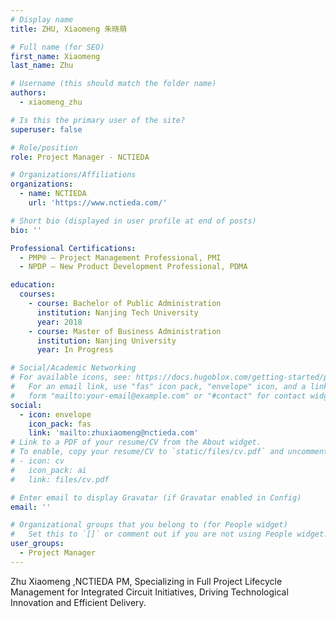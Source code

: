 ```yaml
---
# Display name
title: ZHU, Xiaomeng 朱晓萌

# Full name (for SEO)
first_name: Xiaomeng
last_name: Zhu

# Username (this should match the folder name)
authors:
  - xiaomeng_zhu

# Is this the primary user of the site?
superuser: false

# Role/position
role: Project Manager - NCTIEDA

# Organizations/Affiliations
organizations:
  - name: NCTIEDA
    url: 'https://www.nctieda.com/'

# Short bio (displayed in user profile at end of posts)
bio: ''

Professional Certifications:
  - PMP® – Project Management Professional, PMI
  - NPDP – New Product Development Professional, PDMA

education:
  courses:
    - course: Bachelor of Public Administration
      institution: Nanjing Tech University 
      year: 2018
    - course: Master of Business Administration
      institution: Nanjing University 
      year: In Progress

# Social/Academic Networking
# For available icons, see: https://docs.hugoblox.com/getting-started/page-builder/#icons
#   For an email link, use "fas" icon pack, "envelope" icon, and a link in the
#   form "mailto:your-email@example.com" or "#contact" for contact widget.
social:
  - icon: envelope
    icon_pack: fas
    link: 'mailto:zhuxiaomeng@nctieda.com'
# Link to a PDF of your resume/CV from the About widget.
# To enable, copy your resume/CV to `static/files/cv.pdf` and uncomment the lines below.
# - icon: cv
#   icon_pack: ai
#   link: files/cv.pdf

# Enter email to display Gravatar (if Gravatar enabled in Config)
email: ''

# Organizational groups that you belong to (for People widget)
#   Set this to `[]` or comment out if you are not using People widget.
user_groups:
  - Project Manager
---
```


Zhu Xiaomeng ,NCTIEDA PM, Specializing in Full Project Lifecycle Management for Integrated Circuit Initiatives, Driving Technological Innovation and Efficient Delivery.